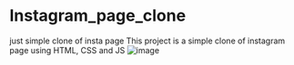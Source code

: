 # Instagram_page_clone
just simple clone of insta page
This project is a simple clone of instagram page using HTML, CSS and JS
![image](https://user-images.githubusercontent.com/89305345/190125052-c92bb6a1-7e05-4c0c-8133-1070009a80fb.png)
